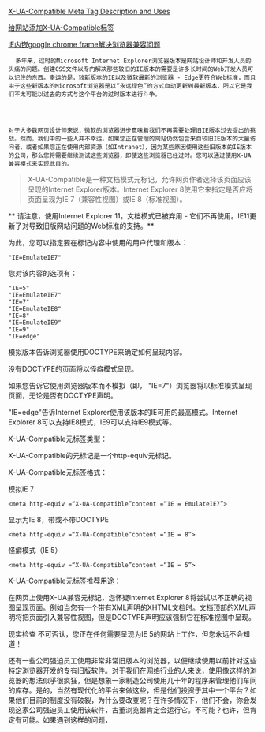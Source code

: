 
[X-UA-Compatible Meta Tag Description and Uses](https://www.thoughtco.com/xua-compatible-meta-tag-3469059)

[给网站添加X-UA-Compatible标签](http://lightcss.com/add-x-ua-compatible-meta-to-your-website/)

[IE内嵌google chrome frame解决浏览器兼容问题](http://www.cnblogs.com/xwdreamer/archive/2013/12/17/3477776.html)


      多年来，过时的Microsoft Internet Explorer浏览器版本是网站设计师和开发人员的头痛的问题。创建CSS文件以专门解决那些较旧的IE版本的需要是许多长时间的Web开发人员可以记住的东西。幸运的是，较新版本的IE以及微软最新的浏览器 - Edge更符合Web标准，而且由于这些新版本的Microsoft浏览器是以“永远绿色”的方式自动更新到最新版本，所以它是我们不太可能以过去的方式与这个平台的过时版本进行斗争。


 

    对于大多数网页设计师来说，微软的浏览器进步意味着我们不再需要处理旧IE版本过去提出的挑战。然而，我们中的一些人并不幸运。如果您正在管理的网站仍然包含来自较旧IE版本的大量访问者，或者如果您正在使用内部资源（如Intranet），因为某些原因使用这些旧版本的IE版本的公司，那么您将需要继续测试这些浏览器，即使这些浏览器已经过时。您可以通过使用X-UA兼容模式来实现此目的。

> X-UA-Compatible是一种文档模式元标记，允许网页作者选择该页面应该呈现的Internet Explorer版本。Internet Explorer 8使用它来指定是否应将页面呈现为IE 7（兼容性视图）或IE 8（标准视图）。

** 请注意，使用Internet Explorer 11，文档模式已被弃用 - 它们不再使用。IE11更新了对导致旧版网站问题的Web标准的支持。**

为此，您可以指定要在标记内容中使用的用户代理和版本：
```
"IE=EmulateIE7"
```
您对该内容的选项有：
```
"IE=5"
"IE=EmulateIE7"
"IE=7"
"IE=EmulateIE8"
"IE=8"
"IE=EmulateIE9"
"IE=9"
"IE=edge"
```
模拟版本告诉浏览器使用DOCTYPE来确定如何呈现内容。


没有DOCTYPE的页面将以怪癖模式呈现。

如果您告诉它使用浏览器版本而不模拟（即，  "IE=7"）浏览器将以标准模式呈现页面，无论是否有DOCTYPE声明。

"IE=edge"告诉Internet Explorer使用该版本的IE可用的最高模式。Internet Explorer 8可以支持IE8模式，IE9可以支持IE9模式等。

X-UA-Compatible元标签类型：

X-UA-Compatible的元标记是一个http-equiv元标记。

X-UA-Compatible元标签格式：

模拟IE 7
```
<meta http-equiv =“X-UA-Compatible”content =“IE = EmulateIE7”>
```
显示为IE 8，带或不带DOCTYPE
```
<meta http-equiv =“X-UA-Compatible”content =“IE = 8”>
```
怪癖模式（IE 5）
```
<meta http-equiv =“X-UA-Compatible”content =“IE = 5”>
```
X-UA-Compatible元标签推荐用途：

在网页上使用X-UA兼容元标记，您怀疑Internet Explorer 8将尝试以不正确的视图呈现页面。例如当您有一个带有XML声明的XHTML文档时。文档顶部的XML声明将把页面引入兼容性视图，但是DOCTYPE声明应该强制它在标准视图中呈现。

现实检查
不可否认，您正在任何需要呈现为IE 5的网站上工作，但您永远不会知道！

还有一些公司强迫员工使用非常非常旧版本的浏览器，以便继续使用以前针对这些特定浏览器开发的专有旧版软件。对于我们在网络行业的人来说，使用像这样的浏览器的想法似乎很疯狂，但是想象一家制造公司使用几十年的程序来管理他们车间的库存。是的，当然有现代化的平台来做这些，但是他们投资于其中一个平台？如果他们目前的制度没有破裂，为什么要改变呢？在许多情况下，他们不会，你会发现这家公司强迫员工使用该软件，古董浏览器肯定会运行它。不可能？也许，但肯定有可能。如果遇到这样的问题，
